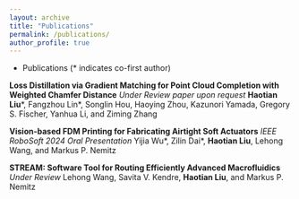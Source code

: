 ```yaml
---
layout: archive
title: "Publications"
permalink: /publications/
author_profile: true
---
```

- Publications (* indicates co-first author)
  
**Loss Distillation via Gradient Matching for Point Cloud Completion with Weighted Chamfer Distance** *Under Review paper upon request*
**Haotian Liu***, Fangzhou Lin*, Songlin Hou, Haoying Zhou, Kazunori Yamada, Gregory S. Fischer, Yanhua Li, and Ziming Zhang 

**Vision-based FDM Printing for Fabricating Airtight Soft Actuators** *IEEE RoboSoft 2024 Oral Presentation*
Yijia Wu*, Zilin Dai*, **Haotian Liu**, Lehong Wang, and Markus P. Nemitz

**STREAM: Software Tool for Routing Efficiently Advanced Macrofluidics** *Under Review*
Lehong Wang, Savita V. Kendre, **Haotian Liu**, and Markus P. Nemitz
